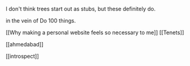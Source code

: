 I don't think trees start out as stubs, but these definitely do. 

in the vein of Do 100 things.

[[Why making a personal website feels so necessary to me]]
[[Tenets]]


[[ahmedabad]]


[[introspect]] 


